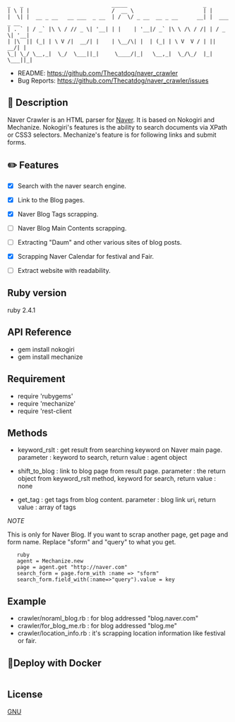 
 ```
 _   _                            _____                        _             
| \ | |                          /  __ \                      | |            
|  \| |  __ _ __   __ ___  _ __  | /  \/ _ __  __ _ __      __| |  ___  _ __ 
| . ` | / _` |\ \ / // _ \| '__| | |    | '__|/ _` |\ \ /\ / /| | / _ \| '__|
| |\  || (_| | \ V /|  __/| |    | \__/\| |  | (_| | \ V  V / | ||  __/| |   
\_| \_/ \__,_|  \_/  \___||_|     \____/|_|   \__,_|  \_/\_/  |_| \___||_|                                                 
 
 ```
* README:       https://github.com/Thecatdog/naver_crawler
* Bug Reports:  https://github.com/Thecatdog/naver_crawler/issues

## :star2: Description

Naver Crawler is an HTML parser for [Naver]("http://naver.com"). It is based on Nokogiri and Mechanize.
Nokogiri's features is the ability to search documents via XPath or CSS3 selectors. 
Mechanize's feature is for following links and submit forms.


## :pencil2: Features

- [x] Search with the naver search engine.
- [x] Link to the Blog pages.
- [x] Naver Blog Tags scrapping.
- [ ] Naver Blog Main Contents scrapping.
- [ ] Extracting "Daum" and other various sites of blog posts.
- [x] Scrapping Naver Calendar for festival and Fair.
- [ ] Extract website with readability.


## Ruby version 

ruby 2.4.1

## API Reference

* gem install nokogiri
* gem install mechanize

## Requirement

* require 'rubygems'
* require 'mechanize'
* require 'rest-client

## Methods
 
* keyword_rslt : get result from searching keyword on Naver main page.
		 parameter : keyword to search,
		 return value : agent object
                
* shift_to_blog : link to blog page from result page.
                  parameter : the return object from keyword_rslt method, keyword for search,
                  return value : none        
                  
* get_tag : get tags from blog content.
            parameter : blog link uri,
            return value : array of tags
	    
_NOTE_

This is only for Naver Blog.
If you want to scrap another page, get page and form name.
Replace "sform" and "query" to what you get.

```
   ruby
   agent = Mechanize.new
   page = agent.get "http://naver.com"
   search_form = page.form_with :name => "sform"
   search_form.field_with(:name=>"query").value = key
```

## Example

* crawler/noraml_blog.rb : for blog addressed "blog.naver.com"
* crawler/for_blog_me.rb : for blog addressed "blog.me"
* crawler/location_info.rb : it's scrapping location information like festival or fair.

## 📎Deploy with Docker

```
```

## License

[GNU](https://github.com/Thecatdog/naver_crawler/blob/master/LICENSE)
